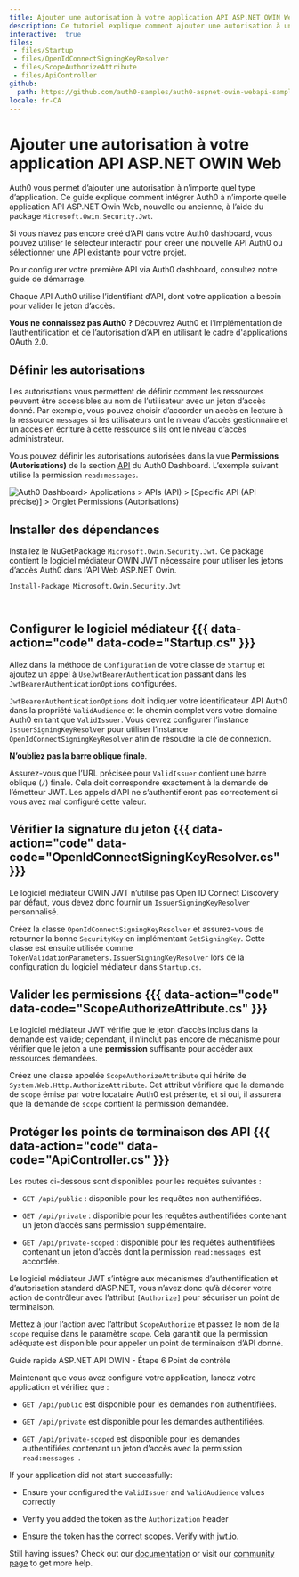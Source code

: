 ```yaml
---
title: Ajouter une autorisation à votre application API ASP.NET OWIN Web
description: Ce tutoriel explique comment ajouter une autorisation à une API ASP.NET OWIN en utilisant le logiciel médiateur JWT standard.
interactive:  true
files:
 - files/Startup
 - files/OpenIdConnectSigningKeyResolver
 - files/ScopeAuthorizeAttribute
 - files/ApiController
github:
  path: https://github.com/auth0-samples/auth0-aspnet-owin-webapi-samples/tree/master/Quickstart/Sample
locale: fr-CA
---
```


# Ajouter une autorisation à votre application API ASP.NET OWIN Web


<p>Auth0 vous permet d’ajouter une autorisation à n’importe quel type d’application. Ce guide explique comment intégrer Auth0 à n’importe quelle application API ASP.NET Owin Web, nouvelle ou ancienne, à l’aide du package <code>Microsoft.Owin.Security.Jwt</code>.</p><p>Si vous n’avez pas encore créé d’API dans votre Auth0 dashboard, vous pouvez utiliser le sélecteur interactif pour créer une nouvelle API Auth0 ou sélectionner une API existante pour votre projet.</p><p>Pour configurer votre première API via Auth0 dashboard, consultez <a data-contentfulid="450QmC9wuUtjlt8UQzRgPd-fr-CA">notre guide de démarrage</a>.</p><p>Chaque API Auth0 utilise l’identifiant d’API, dont votre application a besoin pour valider le jeton d’accès.</p><p><div class="alert-container" severity="default"><p><b>Vous ne connaissez pas Auth0 ?</b> Découvrez <a data-contentfulid="43RIpZkDhzyy40WfzZvz4y-fr-CA">Auth0</a> et <a data-contentfulid="6eZFaxxcNpFYwyEI05AXXA-fr-CA">l’implémentation de l’authentification et de l’autorisation d’API</a> en utilisant le cadre d&#39;applications OAuth 2.0.</p></div></p><p></p>

## Définir les autorisations


<p>Les autorisations vous permettent de définir comment les ressources peuvent être accessibles au nom de l’utilisateur avec un jeton d’accès donné. Par exemple, vous pouvez choisir d’accorder un accès en lecture à la ressource <code>messages</code> si les utilisateurs ont le niveau d’accès gestionnaire et un accès en écriture à cette ressource s’ils ont le niveau d’accès administrateur.</p><p>Vous pouvez définir les autorisations autorisées dans la vue <b>Permissions (Autorisations)</b> de la section <a href="https://manage.auth0.com/#/apis">API</a> du Auth0 Dashboard. L’exemple suivant utilise la permission <code>read:messages</code>.</p><img src="//images.ctfassets.net/cdy7uua7fh8z/1s3Yp5zqJiKiSWqbPSezNO/677a3405b2853f5fdf9e42f6e83ceba7/Quickstarts_API_-_French.png" alt="Auth0 Dashboard> Applications > APIs (API) > [Specific API (API précise)] > Onglet Permissions (Autorisations)" /><p></p>

## Installer des dépendances


<p>Installez le NuGetPackage <code>Microsoft.Owin.Security.Jwt</code>. Ce package contient le logiciel médiateur OWIN JWT nécessaire pour utiliser les jetons d’accès Auth0 dans l’API Web ASP.NET Owin.</p><p><pre><code class="language-powershell">Install-Package Microsoft.Owin.Security.Jwt

</code></pre>

</p><p></p>

## Configurer le logiciel médiateur {{{ data-action="code" data-code="Startup.cs" }}}


<p>Allez dans la méthode de <code>Configuration</code> de votre classe de <code>Startup</code> et ajoutez un appel à <code>UseJwtBearerAuthentication</code> passant dans les <code>JwtBearerAuthenticationOptions</code> configurées.</p><p><code>JwtBearerAuthenticationOptions</code> doit indiquer votre identificateur API Auth0 dans la propriété <code>ValidAudience</code> et le chemin complet vers votre domaine Auth0 en tant que <code>ValidIssuer</code>. Vous devrez configurer l’instance <code>IssuerSigningKeyResolver</code> pour utiliser l’instance <code>OpenIdConnectSigningKeyResolver</code> afin de résoudre la clé de connexion.</p><p><div class="alert-container" severity="warning"><p><b>N’oubliez pas la barre oblique finale</b>.</p><p>Assurez-vous que l’URL précisée pour <code>ValidIssuer</code> contient une barre oblique (<code>/</code>) finale. Cela doit correspondre exactement à la demande de l’émetteur JWT. Les appels d’API ne s’authentifieront pas correctement si vous avez mal configuré cette valeur.</p><p><b></b></p></div></p><p></p>

## Vérifier la signature du jeton {{{ data-action="code" data-code="OpenIdConnectSigningKeyResolver.cs" }}}


<p>Le logiciel médiateur OWIN JWT n’utilise pas Open ID Connect Discovery par défaut, vous devez donc fournir un <code>IssuerSigningKeyResolver</code> personnalisé.</p><p>Créez la classe <code>OpenIdConnectSigningKeyResolver</code> et assurez-vous de retourner la bonne <code>SecurityKey</code> en implémentant <code>GetSigningKey</code>. Cette classe est ensuite utilisée comme <code>TokenValidationParameters.IssuerSigningKeyResolver</code> lors de la configuration du logiciel médiateur dans <code>Startup.cs</code>.</p><p></p>

## Valider les permissions {{{ data-action="code" data-code="ScopeAuthorizeAttribute.cs" }}}


<p>Le logiciel médiateur JWT vérifie que le jeton d’accès inclus dans la demande est valide; cependant, il n’inclut pas encore de mécanisme pour vérifier que le jeton a une <b>permission</b> suffisante pour accéder aux ressources demandées.</p><p>Créez une classe appelée <code>ScopeAuthorizeAttribute</code> qui hérite de <code>System.Web.Http.AuthorizeAttribute</code>. Cet attribut vérifiera que la demande de <code>scope</code> émise par votre locataire Auth0 est présente, et si oui, il assurera que la demande de <code>scope</code> contient la permission demandée.</p>

## Protéger les points de terminaison des API {{{ data-action="code" data-code="ApiController.cs" }}}


<p>Les routes ci-dessous sont disponibles pour les requêtes suivantes :</p><ul><li><p><code>GET /api/public</code> : disponible pour les requêtes non authentifiées.</p></li><li><p><code>GET /api/private</code> : disponible pour les requêtes authentifiées contenant un jeton d’accès sans permission supplémentaire.</p></li><li><p><code>GET /api/private-scoped</code> : disponible pour les requêtes authentifiées contenant un jeton d’accès dont la permission <code>read:messages </code>est accordée.</p></li></ul><p>Le logiciel médiateur JWT s’intègre aux mécanismes d’authentification et d’autorisation standard d’ASP.NET, vous n’avez donc qu’à décorer votre action de contrôleur avec l’attribut <code>[Authorize]</code> pour sécuriser un point de terminaison.</p><p>Mettez à jour l’action avec l’attribut <code>ScopeAuthorize</code> et passez le nom de la <code>scope</code> requise dans le paramètre <code>scope</code>. Cela garantit que la permission adéquate est disponible pour appeler un point de terminaison d’API donné.</p><p><div class="checkpoint">Guide rapide ASP.NET API OWIN - Étape 6 Point de contrôle <div class="checkpoint-default"><p>Maintenant que vous avez configuré votre application, lancez votre application et vérifiez que :</p><ul><li><p><code>GET /api/public</code> est disponible pour les demandes non authentifiées.</p></li><li><p><code>GET /api/private</code> est disponible pour les demandes authentifiées.</p></li><li><p><code>GET /api/private-scoped</code> est disponible pour les demandes authentifiées contenant un jeton d’accès avec la permission <code>read:messages </code>.</p></li></ul><p></p></div>

  <div class="checkpoint-success"></div>

  <div class="checkpoint-failure"><p>If your application did not start successfully:</p><ul><li><p>Ensure your configured the <code>ValidIssuer</code> and <code>ValidAudience</code> values correctly</p></li><li><p>Verify you added the token as the <code>Authorization</code> header</p></li><li><p>Ensure the token has the correct scopes. Verify with <a href="https://jwt.io/">jwt.io</a>.</p></li></ul><p>Still having issues? Check out our <a href="/docs">documentation</a> or visit our <a href="https://community.auth0.com/">community page</a> to get more help.</p></div>

  </div></p>
